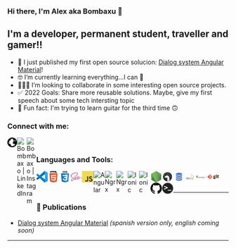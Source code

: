 ### Hi there, I'm Alex aka **Bombaxu** 👋 

## I'm a developer, permanent student, traveller and gamer!!

- 📄 I just published my first open source solucion: [Dialog system Angular Material][dialogrepo]!
- 🤓 I’m currently learning everything...I can 🤣
- 👨🏻‍💻 I’m looking to collaborate in some interesting open source projects.
- ✅ 2022 Goals: Share more reusable solutions. Maybe, give my first speech about some tech intersting topic
- 🎸 Fun fact: I'm trying to learn guitar for the third time 🙃

### Connect with me:

[<img align="left" alt="Bombaxo.com" width="22px" src="https://raw.githubusercontent.com/iconic/open-iconic/master/svg/globe.svg" />][website]
[<img align="left" alt="Bombaxo | LinkedIn" width="22px" src="https://cdn.jsdelivr.net/npm/simple-icons@v3/icons/linkedin.svg" />][linkedin]
[<img align="left" alt="Bombaxo | Instagram" width="22px" src="https://cdn.jsdelivr.net/npm/simple-icons@v3/icons/instagram.svg" />][instagram]

<br />

### Languages and Tools:

<img align="left" alt="Visual Studio Code" width="26px" src="https://raw.githubusercontent.com/github/explore/80688e429a7d4ef2fca1e82350fe8e3517d3494d/topics/visual-studio-code/visual-studio-code.png" />
<img align="left" alt="HTML5" width="26px" src="https://raw.githubusercontent.com/github/explore/80688e429a7d4ef2fca1e82350fe8e3517d3494d/topics/html/html.png" />
<img align="left" alt="CSS3" width="26px" src="https://raw.githubusercontent.com/github/explore/80688e429a7d4ef2fca1e82350fe8e3517d3494d/topics/css/css.png" />
<img align="left" alt="Sass" width="26px" src="https://raw.githubusercontent.com/github/explore/80688e429a7d4ef2fca1e82350fe8e3517d3494d/topics/sass/sass.png" />
<img align="left" alt="JavaScript" width="26px" src="https://raw.githubusercontent.com/github/explore/80688e429a7d4ef2fca1e82350fe8e3517d3494d/topics/javascript/javascript.png" />
<img align="left" alt="Angular" width="26px" src="https://s20.directupload.net/images/220111/dpm5t2rq.png" />
<img align="left" alt="Ngrx" width="26px" src="https://s20.directupload.net/images/220111/l6i4godv.png" />
<img align="left" alt="Ngrx" width="26px" src="https://cdn.worldvectorlogo.com/logos/ngrx.svg" />
<img align="left" alt="Ionic" width="26px" src="https://cdn.icon-icons.com/icons2/2415/PNG/512/ionic_original_logo_icon_146462.png" />
<img align="left" alt="Ionic" width="26px" src="https://s20.directupload.net/images/220111/6eywjdwm.png" />
<img align="left" alt="Node.js" width="26px" src="https://raw.githubusercontent.com/github/explore/80688e429a7d4ef2fca1e82350fe8e3517d3494d/topics/nodejs/nodejs.png" />
<img align="left" alt="Deno" width="26px" src="https://raw.githubusercontent.com/github/explore/361e2821e2dea67711cde99c9c40ed357061cf27/topics/deno/deno.png" />
<img align="left" alt="SQL" width="26px" src="https://raw.githubusercontent.com/github/explore/80688e429a7d4ef2fca1e82350fe8e3517d3494d/topics/sql/sql.png" />
<img align="left" alt="MySQL" width="26px" src="https://raw.githubusercontent.com/github/explore/80688e429a7d4ef2fca1e82350fe8e3517d3494d/topics/mysql/mysql.png" />
<img align="left" alt="MongoDB" width="26px" src="https://raw.githubusercontent.com/github/explore/80688e429a7d4ef2fca1e82350fe8e3517d3494d/topics/mongodb/mongodb.png" />
<img align="left" alt="Git" width="26px" src="https://raw.githubusercontent.com/github/explore/80688e429a7d4ef2fca1e82350fe8e3517d3494d/topics/git/git.png" />
<img align="left" alt="GitHub" width="26px" src="https://raw.githubusercontent.com/github/explore/78df643247d429f6cc873026c0622819ad797942/topics/github/github.png" />
<img align="left" alt="Terminal" width="26px" src="https://raw.githubusercontent.com/github/explore/80688e429a7d4ef2fca1e82350fe8e3517d3494d/topics/terminal/terminal.png" />

<br />
<br />

---

### 📕 Publications

- [Dialog system Angular Material][dialogrepo] *(spanish version only, english coming soon)*

---

[linkedin]: https://www.linkedin.com/in/alejandro-fernandez-herrera/
[instagram]: https://www.instagram.com/bombaxuh
[website]: http://cv-alejandro.eu/
[article]: https://tech.twenix.com/dialog-system-angular-material-8fcf2f767eb3
[dialogrepo]: https://github.com/Bombaxo/dialog-system-angular
